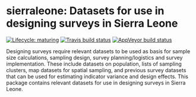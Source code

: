 
<!-- README.md is generated from README.Rmd. Please edit that file -->

# sierraleone: Datasets for use in designing surveys in Sierra Leone

<!-- badges: start -->

[![Lifecycle:
maturing](https://img.shields.io/badge/lifecycle-maturing-blue.svg)](https://www.tidyverse.org/lifecycle/#maturing)
[![Travis build
status](https://travis-ci.org/spatialworks/sierraleone.svg?branch=master)](https://travis-ci.org/spatialworks/sierraleone)
[![AppVeyor build
status](https://ci.appveyor.com/api/projects/status/github/spatialworks/sierraleone?branch=master&svg=true)](https://ci.appveyor.com/project/spatialworks/sierraleone)
<!-- badges: end -->

Designing surveys require relevant datasets to be used as basis for
sample size calculations, sampling design, survey planning/logistics and
survey implementation. These include datasets on population, lists of
sampling clusters, map datasets for spatial sampling, and previous
survey datasets that can be used for estimating indicator variance and
design effects. This package contains relevant datasets for use in
designing surveys in Sierra Leone.

